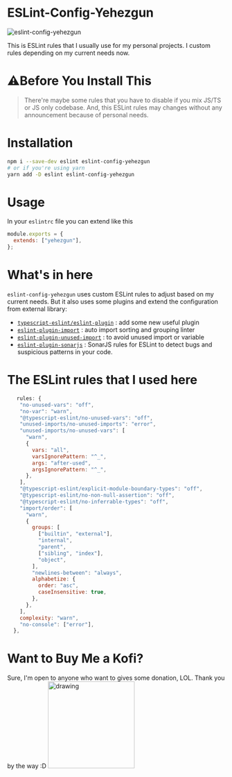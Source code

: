# ESLint-Config-Yehezgun

![eslint-config-yehezgun](https://socialify.git.ci/yehezkielgunawan/eslint-config-yehezgun/image?description=1&logo=https%3A%2F%2Fseeklogo.com%2Fimages%2FE%2Feslint-logo-4B5C528034-seeklogo.com.png&owner=1&pattern=Charlie%20Brown&theme=Dark)

This is ESLint rules that I usually use for my personal projects. I custom rules depending on my current needs now.

# ⚠️Before You Install This

> There're maybe some rules that you have to disable if you mix JS/TS or JS only codebase. And, this ESLint rules may changes without any announcement because of personal needs.

# Installation

```bash
npm i --save-dev eslint eslint-config-yehezgun
# or if you're using yarn
yarn add -D eslint eslint-config-yehezgun
```

# Usage

In your `eslintrc` file you can extend like this

```js
module.exports = {
  extends: ["yehezgun"],
};
```

# What's in here

`eslint-config-yehezgun` uses custom ESLint rules to adjust based on my current needs. But it also uses some plugins and extend the configuration from external library:

- [`typescript-eslint/eslint-plugin`](https://www.npmjs.com/package/@typescript-eslint/eslint-plugin) : add some new useful plugin
- [`eslint-plugin-import`](https://www.npmjs.com/package/eslint-plugin-import) : auto import sorting and grouping linter
- [`eslint-plugin-unused-import`](https://www.npmjs.com/package/eslint-plugin-unused-imports) : to avoid unused import or variable
- [`eslint-plugin-sonarjs`](https://github.com/SonarSource/eslint-plugin-sonarjs) : SonarJS rules for ESLint to detect bugs and suspicious patterns in your code.

# The ESLint rules that I used here

```js
   rules: {
    "no-unused-vars": "off",
    "no-var": "warn",
    "@typescript-eslint/no-unused-vars": "off",
    "unused-imports/no-unused-imports": "error",
    "unused-imports/no-unused-vars": [
      "warn",
      {
        vars: "all",
        varsIgnorePattern: "^_",
        args: "after-used",
        argsIgnorePattern: "^_",
      },
    ],
    "@typescript-eslint/explicit-module-boundary-types": "off",
    "@typescript-eslint/no-non-null-assertion": "off",
    "@typescript-eslint/no-inferrable-types": "off",
    "import/order": [
      "warn",
      {
        groups: [
          ["builtin", "external"],
          "internal",
          "parent",
          ["sibling", "index"],
          "object",
        ],
        "newlines-between": "always",
        alphabetize: {
          order: "asc",
          caseInsensitive: true,
        },
      },
    ],
    complexity: "warn",
    "no-console": ["error"],
  },
```

# Want to Buy Me a Kofi?

Sure, I'm open to anyone who want to gives some donation, LOL. Thank you by the way :D
<a href="https://ko-fi.com/kaz200" target="_blank">
<img src="https://res.cloudinary.com/yehez/image/upload/v1635687121/SupportMe_blue_2x_mlehwg.png" alt="drawing" width="200"/>
</a>

